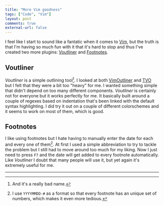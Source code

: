 ```yaml
---
title: "More Vim goodness" 
tags: ["Code", "Vim"]
layout: post
comments: true
external-url: false
---
```


I feel like I start to sound like a fantatic when it comes to [Vim](http://www.vim.org/), but the truth is that I'm having so much fun with it that it's hard to stop and thus I've created two more plugins: [Voutliner](https://github.com/gummesson/voutliner.vim) and [Footnotes](https://github.com/gummesson/footnotes.vim).

## Voutliner

*Voutliner* is a simple outlining tool[^20130216-1]. I looked at both [VimOutliner](http://www.vim.org/scripts/script.php?script_id=3515) and [TVO](http://www.vim.org/scripts/script.php?script_id=517) but I felt that they were a bit too "heavy" for me. I wanted something simple that didn't depend on too many different components. *Voutliner* is certainly not for everyone but it works perfectly for me. It basically built around a couple of regexes based on indentation that's been linked with the default syntax highlighting. I did try it out on a couple of different colorschemes and it seems to work on most of them, which is good.

## Footnotes

I like using footnotes but I hate having to manually enter the date for each and every one of them[^20130216-2]. At first I used a simple abbreviation to try to tackle the problem but I still had to move around too much for my liking. Now I just need to press `F7` and the date will get added to every footnote automatically. Like *Voutliner* I doubt that many people will use it, but yet again it's extremely useful for me.

***

[^20130216-1]: And it's a really bad name.
[^20130216-2]: I use `YYYYMMDD-#` as a format so that every footnote has an unique set of numbers, which makes it even more tedious.
